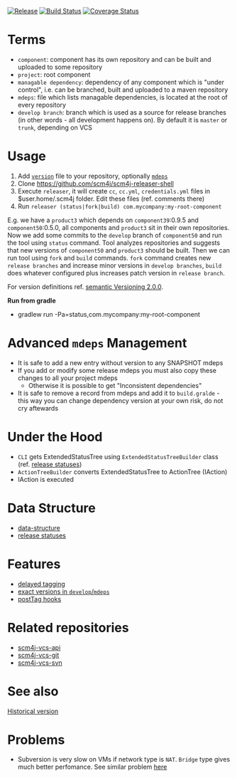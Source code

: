 [![Release](https://jitpack.io/v/scm4j/scm4j-releaser.svg)](https://jitpack.io/#scm4j/scm4j-releaser)
[![Build Status](https://travis-ci.org/scm4j/scm4j-releaser.svg?branch=master)](https://travis-ci.org/scm4j/scm4j-releaser)
[![Coverage Status](https://coveralls.io/repos/github/scm4j/scm4j-releaser/badge.svg?branch=master)](https://coveralls.io/github/scm4j/scm4j-releaser?branch=master)


# Terms

- `component`: component has its own repository and can be built and uploaded to some repository
- `project`: root component
- `managable dependency`: dependency of any component which is "under control", i.e. can be branched, built and uploaded to a maven repository
- `mdeps`: file which lists managable dependencies, is located at the root of every repository
- `develop branch`: branch which is used as a source for release branches (in other words - all development happens on). By default it is `master` or `trunk`, depending on VCS

# Usage

1. Add [`version`](docs/data-structure.md#version-file) file to your repository, optionally [`mdeps`](docs/data-structure.md#mdeps-file)
1. Clone https://github.com/scm4j/scm4j-releaser-shell
1. Execute `releaser`, it will create `cc`, `cc.yml`, `credentials.yml` files in $user.home/.scm4j folder. Edit these files (ref. comments there)
1. Run `releaser (status|fork|build) com.mycompany:my-root-component`

E.g. we have a `product3` which depends on `component39`:0.9.5 and `component50`:0.5.0, all components and `product3` sit in their own repositories. Now we add some commits to the `develop` branch of `component50` and run the tool using `status` command. Tool analyzes repositories and suggests that new versions of `component50` and `product3` should be built. Then we can run tool using  `fork` and `build` commands. `fork` command creates new `release branches` and increase minor versions in `develop branches`, `build` does whatever configured plus increases patch version in `release branch`.

For version definitions ref. [semantic Versioning 2.0.0](http://semver.org/).

**Run from gradle**

- gradlew run -Pa=status,com.mycompany:my-root-component

# Advanced `mdeps` Management

- It is safe to add a new entry without version to any SNAPSHOT mdeps
- If you add or modify some release mdeps you must also copy these changes to all your project mdeps
  - Otherwise it is possible to get "Inconsistent dependencies"
- It is safe to remove a record from mdeps and add it to `build.gralde` - this way you can change dependency version at your own risk, do not cry aftewards

# Under the Hood

- `CLI` gets ExtendedStatusTree using `ExtendedStatusTreeBuilder` class (ref. [release statuses](docs/minor-release-status.md))
- `ActionTreeBuilder` converts ExtendedStatusTree to ActionTree (IAction)
- IAction is executed

# Data Structure

- [data-structure](docs/data-structure.md)
- [release statuses](docs/minor-release-status.md)

# Features

- [delayed tagging](/../../issues/2)
- [exact versions in `develop`/`mdeps`](/../../issues/4)
- [postTag hooks](/../../issues/8)

# Related repositories
  
  - [scm4j-vcs-api](../../../scm4j-vcs-api)
  - [scm4j-vcs-git](../../../scm4j-vcs-git)
  - [scm4j-vcs-svn](../../../scm4j-vcs-svn)

# See also

[Historical version](https://github.com/scm4j/scm4j-releaser/blob/d540cb00674d485846117dbd68df19bdad306e56/README.md)

# Problems
- Subversion is very slow on VMs if network type is `NAT`. `Bridge` type gives  much better  perfomance. See similar problem  [here](https://blog.inventic.eu/2012/08/very-slow-svn-updates-from-virtual-machines-vmware/)
